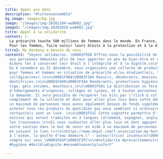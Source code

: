 ```yaml
---
title: Appel aux dons
description: "#luttonsensemble"
bg_image: images/bg.jpg
image: "/images/img-20201104-wa0002.jpg"
image2: "/images/img-20201010-wa0002.jpg"
titre: Appel à la solidarité
content: |-
  La précarité touche 500 millions de femmes dans le monde. En France, 1,7 millions de femmes sont touchées par la précarité menstruelle. Se protéger avec des tissus, du papier journal ou encore des mouchoirs menace la santé (risques d'irritations, infections).
  Pour les femmes, faire valoir leurs droits à la protection et à la dignité est fondamentale. Lutter contre la précarité menstruelle des femmes en difficulté et des étudiantes est l'une de nos actions tout au long de l'année. L'hygiène intime étant primordiale, l'association My Harmony fournit un kit pour les femmes touchées par la précarité en France ainsi que les étudiantes. Notre but: apporter un minimum de confort durant les menstruations.
titre2: My Harmony a besoin de vous.
content2: "Soyons solidaires. \U0001F91D Offrez-nous la possibilité de venir en aide
  aux personnes démunies afin de leur apporter un peu de bien-être et de réconfort.
  Aidons les à conserver leur droit à l'intégrité et à la dignité.\n\n\U0001F9F4\U0001FA92\U0001F9FC
  Du 6 novembre au 31 décembre, nous organisons une collecte de produits hygiéniques
  pour femmes et hommes en situation de précarité et/ou étudiant(e)s, lycéen(nes),
  collégien(nes).\n\n\U0001F468‍\U0001F3A4 Rasoirs, déodorants, mousses à raser, mouchoirs,
  dentifrices.\n\n\U0001F469‍\U0001F3A4 Déodorants, protections hygiéniques, cotons
  tige, gels intimes, mouchoirs.\n\n\U0001F501 La distribution se fera en centres
  d'hébergements d'urgences, collèges et lycées, et à toutes personnes qui en fera
  la demande. Il sera possible de récupérer les kits par \"click & collect\".\n\n✊En
  complément de la collecte et donc pour aller plus loin dans cette démarche et aider
  un maximum de personnes nous avons également besoin de fonds supplémentaires pour
  acheter tous ces produits du quotidien qui nous semblent si ordinaires et qui pour
  certain(e)s sont un luxe. \n\n\U0001F51C Cette cagnotte permettra d'imprimer les
  notices qui seront traduites en 3 langues (allemand, espagnol, anglais) et acheter
  les trousseaux.\n\nSi vous souhaitez aller plus loin et donc appuyer un peu plus
  votre soutien dans le but de venir en aide à un maximum de personnes faite un don
  en suivant le lien ⬇️⬇️⬇️\n\nhttps://www.okpal.com/l-association-my-harmony-a-besoin-de-vous/?utm_campaign=01EMQZK8A2Y26AKKEPPKVB7S9T&utm_medium=campaign_success-okpuid_01EMQZJT8H5MJX1S3YYJ2RFASN-20201016&utm_source=share_directlink\n\n\U0001F4A7\"Unie
  à l'océan, la goutte d'eau demeure.\" - auteur(trice) inconnu(e)\U0001F30A\n\nOn
  compte sur vous \U0001F64F\U0001F3FC\n\n#solidarite #precaritemenstruelle #précarité
  #hygiène #doitàladignite #ensembleonestplusfort"

---
```

